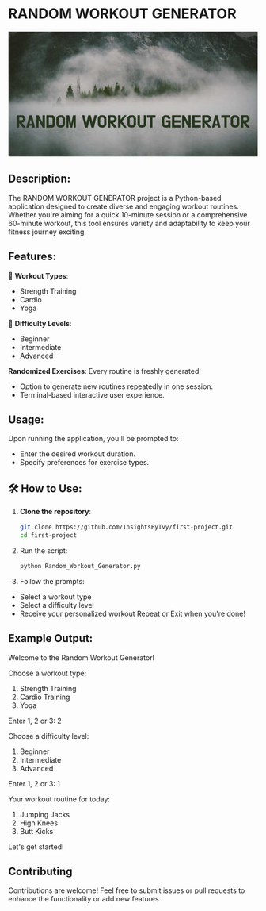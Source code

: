 # RANDOM WORKOUT GENERATOR

![Banner](RANDOM_WORKOUT_GENERATOR.png)

## Description:
The RANDOM WORKOUT GENERATOR project is a Python-based application designed to create diverse and engaging workout routines. Whether you're aiming for a quick 10-minute session or a comprehensive 60-minute workout, this tool ensures variety and adaptability to keep your fitness journey exciting.

## Features:
💪 **Workout Types**:
  - Strength Training
  - Cardio
  - Yoga

🎯 **Difficulty Levels**:
  - Beginner
  - Intermediate
  - Advanced

**Randomized Exercises**: Every routine is freshly generated!
- Option to generate new routines repeatedly in one session.
- Terminal-based interactive user experience.


 ## Usage:
 Upon running the application, you'll be prompted to:
 - Enter the desired workout duration.
 - Specify preferences for exercise types.

   
## 🛠️ How to Use:

1. **Clone the repository**:
   ```bash
   git clone https://github.com/InsightsByIvy/first-project.git
   cd first-project
2. Run the script:
   ```bash
   python Random_Workout_Generator.py

4. Follow the prompts:
  - Select a workout type
  - Select a difficulty level
  - Receive your personalized workout
Repeat or Exit when you're done!

## Example Output:
Welcome to the Random Workout Generator!

Choose a workout type: 
1. Strength Training
2. Cardio Training
3. Yoga

Enter 1, 2 or 3: 2

Choose a difficulty level:
1. Beginner
2. Intermediate
3. Advanced

Enter 1, 2 or 3: 1

Your workout routine for today:
1. Jumping Jacks
2. High Knees
3. Butt Kicks

Let's get started!

 ## Contributing
 Contributions are welcome! Feel free to submit issues or pull requests to enhance the functionality or add new features.
